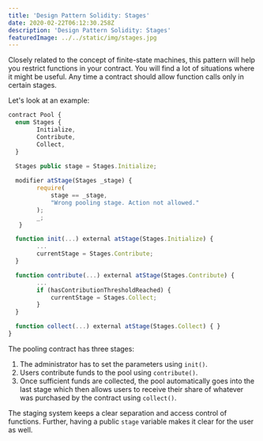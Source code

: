 ```yaml
---
title: 'Design Pattern Solidity: Stages'
date: 2020-02-22T06:12:30.258Z
description: 'Design Pattern Solidity: Stages'
featuredImage: ../../static/img/stages.jpg
---
```

Closely related to the concept of finite-state machines, this pattern will help you restrict functions in your contract. You will find a lot of situations where it might be useful. Any time a contract should allow function calls only in certain stages.

Let's look at an example:

```javascript
contract Pool {
  enum Stages {
        Initialize,
        Contribute,
        Collect,
  }
  
  Stages public stage = Stages.Initialize;

  modifier atStage(Stages _stage) {
        require(
            stage == _stage,
            "Wrong pooling stage. Action not allowed."
        );
        _;
   }

  function init(...) external atStage(Stages.Initialize) {
        ...
        currentStage = Stages.Contribute;
  }

  function contribute(...) external atStage(Stages.Contribute) {
        ...
        if (hasContributionThresholdReached) {
            currentStage = Stages.Collect;
        }
  }

  function collect(...) external atStage(Stages.Collect) { }
}
```

The pooling contract has three stages:

1.  The administrator has to set the parameters using `init()`.
2.  Users contribute funds to the pool using `contribute()`.
3.  Once sufficient funds are collected, the pool automatically goes into the last stage which then allows users to receive their share of whatever was purchased by the contract using `collect()`.

The staging system keeps a clear separation and access control of functions. Further, having a public `stage` variable makes it clear for the user as well.
